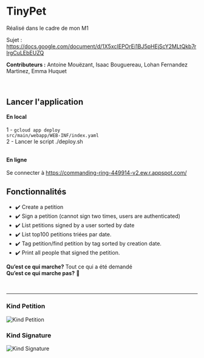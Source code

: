<h1>TinyPet</h1>
Réalisé dans le cadre de mon M1

Sujet : https://docs.google.com/document/d/1X5xcIEPOrEi1BJ5pHEjScY2MLtQkb7rIrgCuLEbEUZQ <br>

<b>Contributeurs :</b> Antoine Mouëzant, Isaac Bouguereau, Lohan Fernandez Martinez, Emma Huquet

<br><h2>Lancer l'application</h2>

<b>En local</b><br><br>
1 - <code>gcloud app deploy src/main/webapp/WEB-INF/index.yaml</code><br>
2 - Lancer le script ./deploy.sh

<br><b>En ligne</b><br><br>
Se connecter à <a href="https://commanding-ring-449914-v2.ew.r.appspot.com/" target="_blank">https://commanding-ring-449914-v2.ew.r.appspot.com/</a>

<h2>Fonctionnalités</h2>

- ✔️ Create a petition
- ✔️ Sign a petition (cannot sign two times, users are authenticated) 
- ✔️ List petitions  signed by a user sorted by date
- ✔️ List top100 petitions triées par date.
- ✔️ Tag petition/find petition by tag sorted by creation date.
- ✔️ Print all people that signed the petition.

<b>Qu’est ce qui marche?</b> Tout ce qui a été demandé<br>
<b>Qu’est ce qui marche pas?</b> 🤫<br>

<br><hr>
<h3>Kind Petition</h3>
<img src="https://github.com/user-attachments/assets/3309ec01-e1f3-470f-a8b4-2710d94e4edb" alt="Kind Petition">

<h3>Kind Signature</h3>
<img src="https://github.com/user-attachments/assets/93b0a1df-c9e0-4f1c-9fd9-ca0ba72a3422" alt="Kind Signature">

